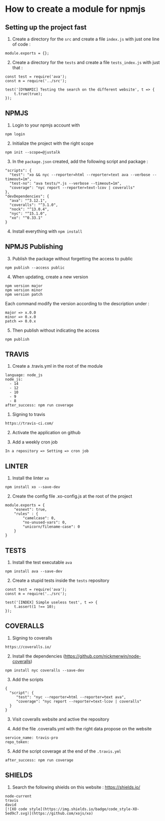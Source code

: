 
# How to create a module for npmjs
## Setting up the project fast

1. Create a directory for the `src` and create a file `index.js` with just one line of code :

```
module.exports = {};
```

2. Create a directory for the `tests` and create a file `tests_index.js` with just that :

```
const test = require('ava');
const m = require('../src');

test('[DYNAMIC] Testing the search on the different website', t => {
	t.true(true);
});
```

## NPMJS

1. Login to your npmjs account with

```
npm login
```

2. Initialize the project with the right scope

```
npm init --scope=@justalk

```

3. In the `package.json` created, add the following script and package :

```
"scripts": {
  "test": "xo && nyc --reporter=html --reporter=text ava --verbose --timeout=1m",
  "test-no": "ava tests/*.js --verbose --timeout=1m",
  "coverage": "nyc report --reporter=text-lcov | coveralls"
},
"devDependencies": {
  "ava": "^3.12.1",
  "coveralls": "^3.1.0",
  "nock": "^13.0.4",
  "nyc": "^15.1.0",
  "xo": "^0.33.1"
}
```

4. Install everything with `npm install`



## NPMJS Publishing

3. Publish the package without forgetting the access to public

```
npm publish --access public
```

4. When updating, create a new version

```
npm version major
npm version minor
npm version patch
```

Each command modify the version according to the description under :

```
major => x.0.0
minor => 0.x.0
patch => 0.0.x
```

5. Then publish without indicating the access

```
npm publish
```

## TRAVIS

1. Create a .travis.yml in the root of the module

```
language: node_js
node_js:
  - 14
  - 12
  - 10
  - 9
  - 8
after_success: npm run coverage
```

1. Signing to travis

```
https://travis-ci.com/
```

2. Activate the application on github

3. Add a weekly cron job

```
In a repository => Setting => cron job
```

## LINTER

1. Install the linter `xo`

```
npm install xo --save-dev
```

2. Create the config file .xo-config.js at the root of the project

```
module.exports = {
    "esnext": true,
    "rules" : {
        "camelcase": 0,
        "no-unused-vars": 0,
        "unicorn/filename-case": 0
    }
}
```

## TESTS

1. Install the test executable `ava`

```
npm install ava --save-dev
```

2. Create a stupid tests inside the `tests` repository

```
const test = require('ava');
const m = require('../src');

test('[INDEX] Simple useless test', t => {
	t.assert(1 !== 10);
});
```

## COVERALLS

1. Signing to coveralls

```
https://coveralls.io/
```

2. Install the dependencies (https://github.com/nickmerwin/node-coveralls)

```
npm install nyc coveralls --save-dev
```

3. Add the scripts

```
{
  "script": {
     "test": "nyc --reporter=html --reporter=text ava",
     "coverage": "nyc report --reporter=text-lcov | coveralls"
  }
}
```

3. Visit coveralls website and active the repository

4. Add the file .coveralls.yml with the right data propose on the website

```
service_name: travis-pro
repo_token:
```

5. Add the script coverage at the end of the `.travis.yml`

```
after_success: npm run coverage
```

## SHIELDS

1. Search the following shields on this website : https://shields.io/

```
node-current
travis
david
[![XO code style](https://img.shields.io/badge/code_style-XO-5ed9c7.svg)](https://github.com/xojs/xo)
```
